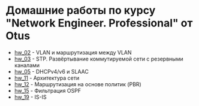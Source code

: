 # Домашние работы по курсу "Network Engineer. Professional" от Otus

* [hw\_02](https://github.com/E-Mi-Zh/otus_neteng_prof/tree/master/hw02) -
   VLAN и маршрутизация между VLAN
* [hw\_03](https://github.com/E-Mi-Zh/otus_neteng_prof/tree/master/hw03) -
   STP. Развёртывание коммутируемой сети с резервными каналами
* [hw\_05](https://github.com/E-Mi-Zh/otus_neteng_prof/tree/master/hw05) -
  DHCPv4/v6 и SLAAC
* [hw\_11](https://github.com/E-Mi-Zh/otus_neteng_prof/tree/master/hw11) -
  Архитектура сети
* [hw\_12](https://github.com/E-Mi-Zh/otus_neteng_prof/tree/master/hw12) -
  Маршрутизация на основе политик (PBR)
* [hw\_15](https://github.com/E-Mi-Zh/otus_neteng_prof/tree/master/hw15) -
  Фильтрация OSPF
* [hw\_19](https://github.com/E-Mi-Zh/otus_neteng_prof/tree/master/hw19) -
  IS-IS
